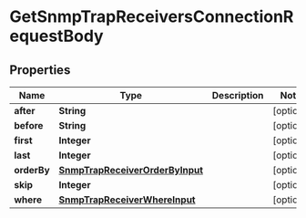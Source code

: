 

# GetSnmpTrapReceiversConnectionRequestBody


## Properties

Name | Type | Description | Notes
------------ | ------------- | ------------- | -------------
**after** | **String** |  |  [optional]
**before** | **String** |  |  [optional]
**first** | **Integer** |  |  [optional]
**last** | **Integer** |  |  [optional]
**orderBy** | [**SnmpTrapReceiverOrderByInput**](SnmpTrapReceiverOrderByInput.md) |  |  [optional]
**skip** | **Integer** |  |  [optional]
**where** | [**SnmpTrapReceiverWhereInput**](SnmpTrapReceiverWhereInput.md) |  |  [optional]



